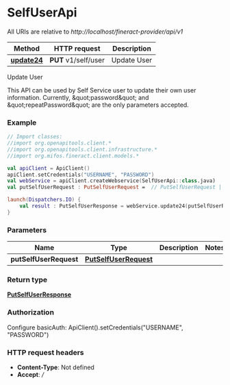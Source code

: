 # SelfUserApi

All URIs are relative to *http://localhost/fineract-provider/api/v1*

| Method | HTTP request | Description |
| ------------- | ------------- | ------------- |
| [**update24**](SelfUserApi.md#update24) | **PUT** v1/self/user | Update User |



Update User

This API can be used by Self Service user to update their own user information. Currently, \&quot;password\&quot; and \&quot;repeatPassword\&quot; are the only parameters accepted.

### Example
```kotlin
// Import classes:
//import org.openapitools.client.*
//import org.openapitools.client.infrastructure.*
//import org.mifos.fineract.client.models.*

val apiClient = ApiClient()
apiClient.setCredentials("USERNAME", "PASSWORD")
val webService = apiClient.createWebservice(SelfUserApi::class.java)
val putSelfUserRequest : PutSelfUserRequest =  // PutSelfUserRequest | 

launch(Dispatchers.IO) {
    val result : PutSelfUserResponse = webService.update24(putSelfUserRequest)
}
```

### Parameters
| Name | Type | Description  | Notes |
| ------------- | ------------- | ------------- | ------------- |
| **putSelfUserRequest** | [**PutSelfUserRequest**](PutSelfUserRequest.md)|  | |

### Return type

[**PutSelfUserResponse**](PutSelfUserResponse.md)

### Authorization


Configure basicAuth:
    ApiClient().setCredentials("USERNAME", "PASSWORD")

### HTTP request headers

 - **Content-Type**: Not defined
 - **Accept**: */*

